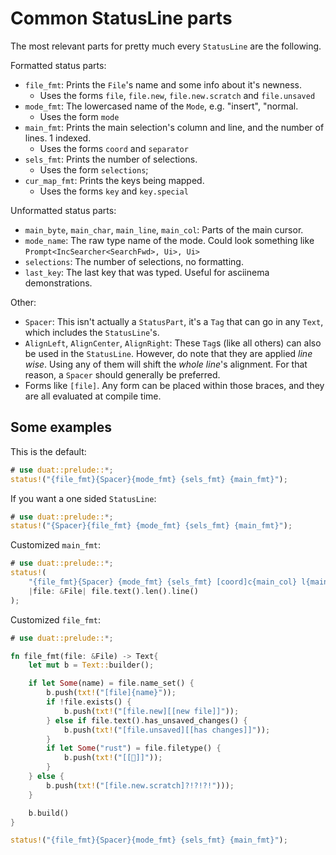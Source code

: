 # Common StatusLine parts

The most relevant parts for pretty much every `StatusLine` are the following.

Formatted status parts:

- `file_fmt`: Prints the `File`'s name and some info about it's newness.
  - Uses the forms `file`, `file.new`, `file.new.scratch` and `file.unsaved` 
- `mode_fmt`: The lowercased name of the `Mode`, e.g. "insert", "normal.
  - Uses the form `mode`
- `main_fmt`: Prints the main selection's column and line, and the number of 
  lines. 1 indexed.
  - Uses the forms `coord` and `separator`
- `sels_fmt`: Prints the number of selections.
  - Uses the form `selections`;
- `cur_map_fmt`: Prints the keys being mapped.
  - Uses the forms `key` and `key.special`

Unformatted status parts:

- `main_byte`, `main_char`, `main_line`, `main_col`: Parts of the main cursor.
- `mode_name`: The raw type name of the mode. Could look something like 
  `Prompt<IncSearcher<SearchFwd>, Ui>, Ui>`
- `selections`: The number of selections, no formatting.
- `last_key`: The last key that was typed. Useful for asciinema demonstrations. 

Other:

- `Spacer`: This isn't actually a `StatusPart`, it's a `Tag` that can go in any 
  `Text`, which includes the `StatusLine`'s.
- `AlignLeft`, `AlignCenter`, `AlignRight`: These `Tag`s (like all others) can 
  also be used in the `StatusLine`. However, do note that they are applied 
  _line wise_. Using any of them will shift the _whole line_'s alignment. For 
  that reason, a `Spacer` should generally be preferred.
- Forms like `[file]`. Any form can be placed within those braces, and they are 
  all evaluated at compile time.

## Some examples

This is the default:

```rust
# use duat::prelude::*;
status!("{file_fmt}{Spacer}{mode_fmt} {sels_fmt} {main_fmt}");
```

If you want a one sided `StatusLine`:

```rust
# use duat::prelude::*;
status!("{Spacer}{file_fmt} {mode_fmt} {sels_fmt} {main_fmt}");
```

Customized `main_fmt`:

```rust
# use duat::prelude::*;
status!(
    "{file_fmt}{Spacer} {mode_fmt} {sels_fmt} [coord]c{main_col} l{main_line}|{}",
    |file: &File| file.text().len().line()
);
```

Customized `file_fmt`:

```rust
# use duat::prelude::*;

fn file_fmt(file: &File) -> Text{
    let mut b = Text::builder();

    if let Some(name) = file.name_set() {
        b.push(txt!("[file]{name}"));
        if !file.exists() {
            b.push(txt!("[file.new][[new file]]"));
        } else if file.text().has_unsaved_changes() {
            b.push(txt!("[file.unsaved][[has changes]]"));
        }
        if let Some("rust") = file.filetype() {
            b.push(txt!("[[🦀]]"));
        }
    } else {
        b.push(txt!("[file.new.scratch]?!?!?!")));
    }

    b.build()
}

status!("{file_fmt}{Spacer}{mode_fmt} {sels_fmt} {main_fmt}");
```
